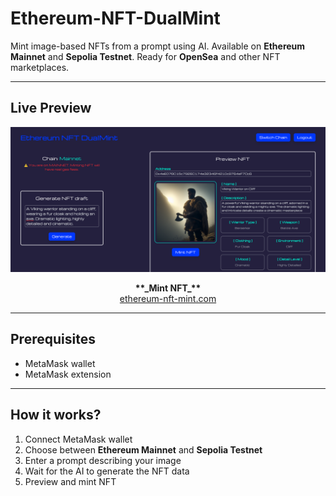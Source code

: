 # Ethereum-NFT-DualMint

Mint image-based NFTs from a prompt using AI. Available on **Ethereum Mainnet** and **Sepolia Testnet**. Ready for **OpenSea** and other NFT marketplaces.

---

## Live Preview

<p align="center">

![Website Screenshot](./assets/demo.png)

</p>

<p align="center">
  <strong>**_Mint NFT_**</strong>  
  <br>
  <a href="https://ethereum-nft-mint.com">ethereum-nft-mint.com</a>
</p>

---

## Prerequisites

- MetaMask wallet
- MetaMask extension

---

## How it works?

1. Connect MetaMask wallet
2. Choose between **Ethereum Mainnet** and **Sepolia Testnet**
3. Enter a prompt describing your image
4. Wait for the AI to generate the NFT data
5. Preview and mint NFT
